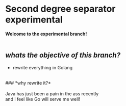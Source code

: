 # Second degree separator experimental

**Welcome to the experimental branch!**<br>
<br>
## *whats the objective of this branch?*<br>
- rewrite everything in Golang<br>
<br>
### *why rewrite it?* <br>
<br>
Java has just been a pain in the ass recently<br>
  and i feel like Go will serve me well!<br>